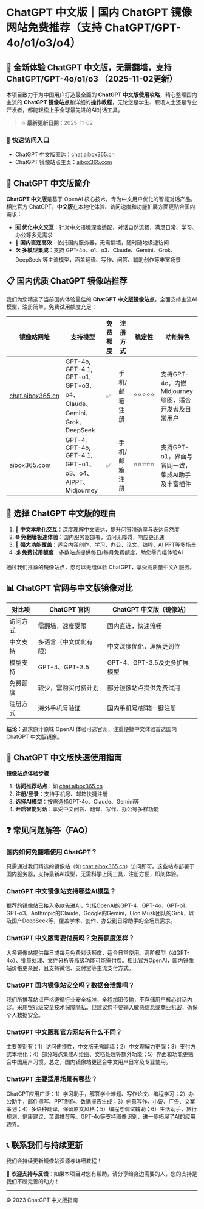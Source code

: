 # ChatGPT 中文版｜国内 ChatGPT 镜像网站免费推荐（支持 ChatGPT/GPT-4o/o1/o3/o4）

## 📢 全新体验 ChatGPT 中文版，无需翻墙，支持 ChatGPT/GPT-4o/o1/o3 （2025-11-02更新）

本项目致力于为中国用户打造最全面的 **ChatGPT 中文版使用攻略**，精心整理国内主流的 **ChatGPT 镜像站点**和详细的**操作教程**，无论您是学生、职场人士还是专业开发者，都能轻松上手全球最先进的AI对话工具。

> 🔥 **最新更新日期**：2025-11-02

### 🚀 快速访问入口

- ChatGPT 中文版直达：[chat.aibox365.cn](https://chat.aibox365.cn)
- ChatGPT 镜像站点主页：[aibox365.com](https://aibox365.com)

## 🤔 ChatGPT 中文版简介

**ChatGPT 中文版**是基于 OpenAI 核心技术，专为中文用户优化的智能对话产品。相比官方 ChatGPT，**中文版**在本地化体验、访问速度和功能扩展方面更贴合国内需求：

- **🈶 优化中文交互**：针对中文语境深度适配，对话自然流畅，满足日常、学习、办公等多元需求
- **🚀 国内直连高效**：依托国内服务器，无需翻墙，随时随地极速访问
- **🛠️ 多模型集成**：支持 GPT-4o、o1、o3、Claude、Gemini、Grok、DeepSeek 等主流模型，涵盖翻译、写作、问答、辅助创作等丰富场景

## 📋 国内优质 ChatGPT 镜像站推荐

我们为您精选了当前国内体验最佳的 **ChatGPT 中文版镜像站点**，全面支持主流AI模型，注册简单，免费试用额度充足：

| 镜像站网址 | 支持模型 | 免费额度 | 注册方式 | 稳定性 | 功能特色 |
|------------|----------|----------|----------|--------|----------|
| [chat.aibox365.cn](https://chat.aibox365.cn) | GPT-4o, GPT-4.1, GPT-o1, GPT-o3、o4、Claude、Gemini、Grok、DeepSeek | ✅ | 手机/邮箱注册 | ⭐⭐⭐⭐⭐ | 支持GPT-4o，内嵌Midjourney绘图，适合开发者及日常用户 |
| [aibox365.com](https://aibox365.com) | GPT-4, GPT-4o, GPT-4.1, GPT-o1、o3、o4、AIPPT、Midjourney | ✅ | 手机/邮箱注册 | ⭐⭐⭐⭐⭐ | 支持GPT-o1，界面与官网一致，集成AI助手及丰富插件 |

## 🌟 选择 ChatGPT 中文版的理由

1. **📝 中文本地化交互**：深度理解中文表达，提升问答准确率与表达自然度
2. **🌐 免翻墙极速体验**：国内服务器部署，访问无障碍，响应更迅速
3. **🎯 强大功能覆盖**：适合内容创作、学习、办公、论文、编程、AI PPT等多场景
4. **💰 免费试用额度**：多数站点提供每日/每月免费额度，助您零门槛体验AI

通过我们推荐的镜像站点，您可以无缝体验 ChatGPT，享受高质量中文AI服务。

## 📊 ChatGPT 官网与中文版镜像对比

| 对比项 | ChatGPT 官网 | ChatGPT 中文版（镜像站） |
|--------|--------------|--------------------------|
| 访问方式 | 需翻墙，速度受限 | 国内直连，快速流畅 |
| 中文支持 | 多语言（中文优化有限） | 中文深度优化，理解更到位 |
| 模型支持 | GPT-4、GPT-3.5 | GPT-4、GPT-3.5及更多扩展模型 |
| 免费额度 | 较少，需购买付费计划 | 部分镜像站点提供免费试用 |
| 注册方式 | 海外手机号验证 | 国内手机号/邮箱一键注册 |

**结论**：追求原汁原味 OpenAI 体验可选官网，注重便捷中文体验首选国内 ChatGPT 中文版镜像。

## 📝 ChatGPT 中文版快速使用指南

**镜像站点体验步骤**

1. **访问推荐站点**：如 [chat.aibox365.cn](https://chat.aibox365.cn)
2. **注册/登录**：支持手机号、邮箱快捷注册
3. **选择AI模型**：按需选择GPT-4o、Claude、Gemini等
4. **开启智能对话**：享受中文问答、翻译、写作、办公等多样功能

## ❓ 常见问题解答（FAQ）

### 国内如何免翻墙使用 ChatGPT？

只需通过我们精选的镜像站（如 [chat.aibox365.cn](https://chat.aibox365.cn)）访问即可。这些站点部署于国内服务器，支持最新AI模型，无需科学上网工具，注册方便，即刻体验。

### ChatGPT 中文镜像站支持哪些AI模型？

推荐的镜像站已接入多款先进AI，包括OpenAI的GPT-4、GPT-4o、GPT-o1、GPT-o3，Anthropic的Claude，Google的Gemini，Elon Musk团队的Grok，以及国产DeepSeek等，覆盖学术、创作、办公到日常助手的全场景需求。

### ChatGPT 中文版需要付费吗？免费额度怎样？

大多镜像站提供每日或每月免费对话额度，适合日常使用。高阶模型（如GPT-4o）、批量处理、文件分析等高级功能可能需付费。相比官方OpenAI，国内镜像站价格更亲民，且支持微信、支付宝等主流支付方式。

### ChatGPT 国内镜像站安全吗？数据会泄露吗？

我们所推荐站点严格遵循行业安全标准，全程加密传输，不存储用户核心对话内容。采用银行级安全技术保障隐私。但建议您不要输入敏感信息或商业机密，确保个人数据安全。

### ChatGPT 中文版和官方网站有什么不同？

主要差别有：1）访问便捷性，中文版无需翻墙；2）中文理解力更强；3）支付方式本地化；4）部分站点集成AI绘图、文档处理等额外功能；5）界面和功能更贴合中国用户习惯。总之，国内镜像站更适合中文用户日常及专业使用。

### ChatGPT 主要适用场景有哪些？

ChatGPT应用广泛：1）学习助手，解答学业难题、写作论文、编程学习；2）办公助手，邮件撰写、PPT制作、数据报告生成；3）创意写作，小说、广告、文案策划；4）多语种翻译，保留原文风格；5）编程与调试辅助；6）生活助手，旅行规划、健康建议、菜谱推荐等。GPT-4o等支持图像识别，进一步拓展了AI的应用边界。

## 📞 联系我们与持续更新

我们会持续更新镜像站资源与详细教程！

🌟 **欢迎支持与反馈**：如果本项目对您有帮助，请分享给身边需要的人，您的支持是我们不断完善的动力！

---

© 2023 ChatGPT 中文版指南
